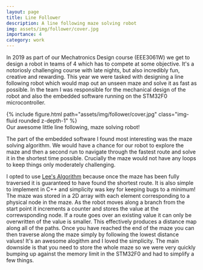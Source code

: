 ```yaml
---
layout: page
title: Line Follower
description: A line following maze solving robot
img: assets/img/follower/cover.jpg
importance: 4
category: work
---
```


In 2019 as part of our Mechatronics Design course (EEE3061W) we get to design a robot in teams of 4 which has to compete at some objective. It's a notoriosly challenging course with late nights, but also incredibly fun, creative and rewarding. This year we were tasked with designing a line following robot which would map out an unseen maze and solve it as fast as possible. In the team I was responsible for the mechanical design of the robot and also the embedded software running on the STM32F0 microcontroller.

<div class="row">
    <div class="col-sm mt-3 mt-md-0"></div>
    <div class="col-sm mt-3 mt-md-0">
        {% include figure.html path="assets/img/follower/cover.jpg" class="img-fluid rounded z-depth-1" %}
    </div>
    <div class="col-sm mt-3 mt-md-0"></div>
</div>
<div class="caption">
    Our awesome little line following, maze solving robot!
</div>

The part of the embedded software I found most interesting was the maze solving algorithm. We would have a chance for our robot to explore the maze and then a second run to navigate through the fastest route and solve it in the shortest time possible. Crucially the maze would not have any loops to keep things only moderately challenging.

I opted to use [Lee's Algorithm](https://en.wikipedia.org/wiki/Lee_algorithm) because once the maze has been fully traversed it is guaranteed to have found the shortest route. It is also simple to implement in C++ and simplicity was key for keeping bugs to a minimum! The maze was stored in a 2D array with each element corresponding to a physical node in the maze. As the robot moves along a branch from the start point it increments a counter and stores the value at the correwsponding node. If a route goes over an existing value it can only be overwritten of the value is smaller. This effectively produces a distance map along all of the paths. Once you have reached the end of the maze you can then traverse along the maze simply by following the lowest distance values! It's an awesome alogithm and I loved the simplicity. The main downside is that you need to store the whole maze so we were very quickly bumping up against the memory limit in the STM32F0 and had to simplify a few things.